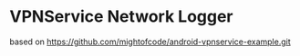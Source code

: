 # VPNService Network Logger

based on https://github.com/mightofcode/android-vpnservice-example.git



